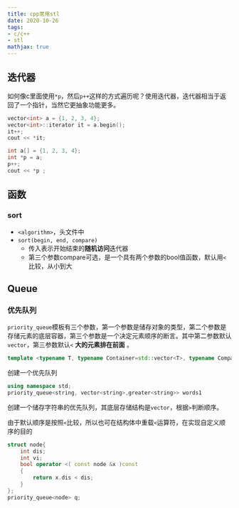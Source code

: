 ```yaml
---
title: cpp常用stl 
date: 2020-10-26
tags: 
- c/c++
- stl
mathjax: true
---
```


## 迭代器

如何像c里面使用`*p`，然后`p++`这样的方式遍历呢？使用迭代器，迭代器相当于返回了一个指针，当然它更抽象功能更多。

```cpp
vector<int> a = {1, 2, 3, 4};
vector<int>::iterator it = a.begin();
it++;
cout << *it;
```

```c
int a[] = {1, 2, 3, 4};
int *p = a;
p++;
cout << *p ;
```


## 函数

### sort

- `<algorithm>`，头文件中
- `sort(begin, end, compare)`
    * 传入表示开始结束的**随机访问**迭代器
    * 第三个参数compare可选，是一个具有两个参数的bool值函数，默认用`<`比较，从小到大


## Queue

### 优先队列

`priority_queue`模板有三个参数，第一个参数是储存对象的类型，第二个参数是存储元素的底层容器，第三个参数是一个决定元素顺序的断言。其中第二参数默认`vector`，第三参数默认`<` **大的元素排在前面** 。

```cpp
template <typename T, typename Container=std::vector<T>, typename Compare=std::less<T>> class priority_queue
```

创建一个优先队列

```cpp
using namespace std;
priority_queue<string, vector<string>,greater<string>> words1
```

创建一个储存字符串的优先队列，其底层存储结构是`vector`，根据`>`判断顺序。

由于默认顺序是按照`<`比较，所以也可在结构体中重载`<`运算符，在实现自定义顺序的目的

```cpp
struct node{
    int dis;
    int vi;
    bool operator <( const node &x )const
    {
        return x.dis < dis;
    }
};
priority_queue<node> q;
```
